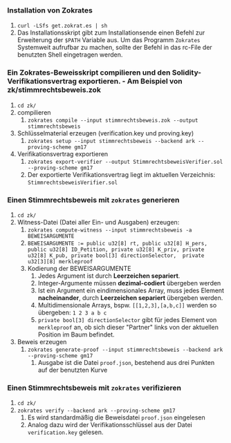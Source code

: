 ### Installation von Zokrates
1. `curl -LSfs get.zokrat.es | sh`
2. Das Installationsskript gibt zum Installationsende einen Befehl zur Erweiterung der `$PATH` Variable aus. Um das Programm `Zokrates` Systemweit aufrufbar zu machen, sollte der Befehl in das rc-File der benutzten Shell eingetragen werden.

### Ein Zokrates-Beweisskript compilieren und den Solidity-Verifikationsvertrag exportieren. - Am Beispiel von zk/stimmrechtsbeweis.zok
1. `cd zk/`
2. compilieren
    1. `zokrates compile --input stimmrechtsbeweis.zok --output stimmrechtsbeweis`
3. Schlüsselmaterial erzeugen (verification.key und proving.key)
    1. `zokrates setup --input stimmrechtsbeweis --backend ark --proving-scheme gm17`
4. Verifikationsvertrag exportieren
    1. `zokrates export-verifier --output StimmrechtsbeweisVerifier.sol --proving-scheme gm17`
    2. Der exportierte Verifikationsvertrag liegt im aktuellen Verzeichnis: `StimmrechtsbeweisVerifier.sol`

### Einen Stimmrechtsbeweis mit `zokrates` generieren
1. `cd zk/`
2. Witness-Datei (Datei aller Ein- und Ausgaben) erzeugen:
    1.  `zokrates compute-witness --input stimmrechtsbeweis -a BEWEISARGUMENTE`
    2.  `BEWEISARGUMENTE := public u32[8] rt, public u32[8] H_pers, public u32[8] ID_Petition, private u32[8] K_priv, private u32[8] K_pub, private bool[3] directionSelector,  private u32[3][8] merkleproof`
    3. Kodierung der BEWEISARGUMENTE
        1.  Jedes Argument ist durch **Leerzeichen separiert**. 
        2.  Integer-Argumente müssen **dezimal-codiert** übergeben werden
        3.  Ist ein Argument ein eindimensionales Array,  muss jedes Element **nacheinander**, durch **Leerzeichen separiert** übergeben werden.
        4.  Multidimensionale Arrays, bspw.  `[[1,2,3],[a,b,c]]` werden so übergeben: `1 2 3 a b c`
        5.  `private bool[3] directionSelector` gibt für jedes Element von `merkleproof` an, ob sich dieser "Partner" links von der aktuellen Position im Baum befindet.
3. Beweis erzeugen
    1. `zokrates generate-proof --input stimmrechtsbeweis --backend ark --proving-scheme gm17`
        1. Ausgabe ist die Datei `proof.json`, bestehend aus drei Punkten auf der benutzten Kurve

### Einen Stimmrechtsbeweis mit `zokrates` verifizieren
1. `cd zk/`
2. `zokrates verify --backend ark --proving-scheme gm17`
    1. Es wird standardmäßig die Beweisdatei `proof.json` eingelesen
    2. Analog dazu wird der Verifikationsschlüssel aus der Datei `verification.key` gelesen.
